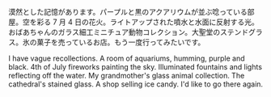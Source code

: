 漠然とした記憶があります。パープルと黒のアクアリウムが並ぶ唸っている部屋。空を彩る 7 月 4 日の花火。ライトアップされた噴水と水面に反射する光。おばあちゃんのガラス細工ミニチュア動物コレクション。大聖堂のステンドグラス。氷の菓子を売っているお店。もう一度行ってみたいです。

I have vague recollections. A room of aquariums, humming, purple and black. 4th of July fireworks painting the sky. Illuminated fountains and lights reflecting off the water. My grandmother's glass animal collection. The cathedral's stained glass. A shop selling ice candy. I'd like to go there again.
